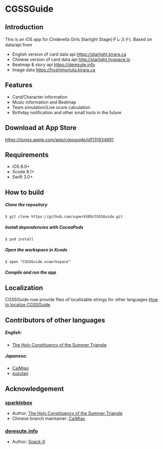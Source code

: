 # CGSSGuide

## Introduction
This is an iOS app for Cinderella Girls Starlight Stage(デレステ). Based on data/api from   
* English version of card data api <https://starlight.kirara.ca>
* Chinese version of card data api <http://starlight.hyspace.io>
* Beatmap & story api <https://deresute.info>
* Image data <https://hoshimoriuta.kirara.ca>

## Features
* Card/Character information
* Music information and Beatmap
* Team simulation/Live score calculation
* Birthday notification and other small tools in the future

## Download at App Store
<https://itunes.apple.com/app/cgssguide/id1131934691>

## Requirements
* iOS 8.0+
* Xcode 8.1+
* Swift 3.0+

## How to build
##### Clone the repository
```
$ git clone https://github.com/superk589/CGSSGuide.git
```
##### Install dependencies with CocoaPods
```
$ pod install
```
##### Open the workspace in Xcode
```
$ open "CGSSGuide.xcworkspace"
```
##### Compile and run the app

## Localization
CGSSGuide now provide files of localizable strings for other languages
[How to localize CGSSGuide](https://github.com/superk589/CGSSGuide/wiki)

## Contributors of other languages
##### English:
* [The Holy Constituency of the Summer Triangle](https://github.com/summertriangle-dev)

##### Japanese:
* [CaiMiao](https://github.com/CaiMiao)
* [suzutan](https://github.com/suzutan)


## Acknowledgement
### [sparklebox](https://github.com/summertriangle-dev/sparklebox)
* Author: [The Holy Constituency of the Summer Triangle](https://github.com/summertriangle-dev)
* Chinese branch maintainer: [CaiMiao](https://github.com/CaiMiao)  

### [deresute.info](https://deresute.info)
* Author: [Snack-X](https://github.com/Snack-X)
